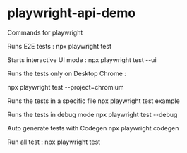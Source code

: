 # playwright-api-demo

Commands for playwright


Runs E2E tests : npx playwright test

Starts interactive UI mode : npx playwright test --ui

Runs the tests only on Desktop Chrome :

 npx playwright test --project=chromium
    
Runs the tests in a specific file
   npx playwright test example

Runs the tests in debug mode
  npx playwright test --debug
    
Auto generate tests with Codegen
  npx playwright codegen
    
Run all test :  npx playwright test

